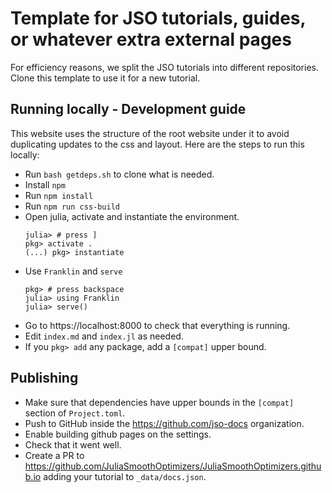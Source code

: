 # Template for JSO tutorials, guides, or whatever extra external pages

For efficiency reasons, we split the JSO tutorials into different repositories.
Clone this template to use it for a new tutorial.

## Running locally - Development guide

This website uses the structure of the root website under it to avoid duplicating updates to the css and layout.
Here are the steps to run this locally:

- Run `bash getdeps.sh` to clone what is needed.
- Install `npm`
- Run `npm install`
- Run `npm run css-build`
- Open julia, activate and instantiate the environment.
  ```
  julia> # press ]
  pkg> activate .
  (...) pkg> instantiate
  ```
- Use `Franklin` and `serve`
  ```
  pkg> # press backspace
  julia> using Franklin
  julia> serve()
  ```
- Go to https://localhost:8000 to check that everything is running.
- Edit `index.md` and `index.jl` as needed.
- If you `pkg> add` any package, add a `[compat]` upper bound.

## Publishing

- Make sure that dependencies have upper bounds in the `[compat]` section of `Project.toml`.
- Push to GitHub inside the https://github.com/jso-docs organization.
- Enable building github pages on the settings.
- Check that it went well.
- Create a PR to https://github.com/JuliaSmoothOptimizers/JuliaSmoothOptimizers.github.io adding your tutorial to `_data/docs.json`.